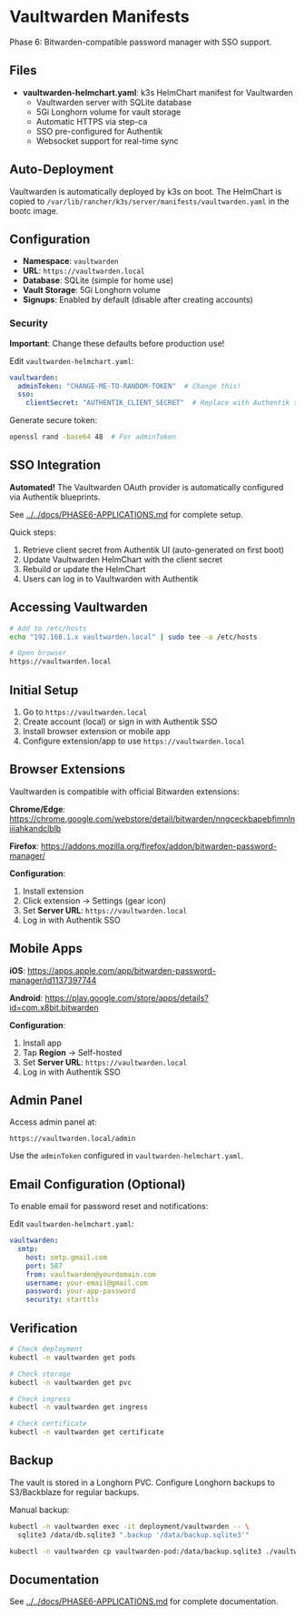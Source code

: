 # Vaultwarden Manifests

Phase 6: Bitwarden-compatible password manager with SSO support.

## Files

- **vaultwarden-helmchart.yaml**: k3s HelmChart manifest for Vaultwarden
  - Vaultwarden server with SQLite database
  - 5Gi Longhorn volume for vault storage
  - Automatic HTTPS via step-ca
  - SSO pre-configured for Authentik
  - Websocket support for real-time sync

## Auto-Deployment

Vaultwarden is automatically deployed by k3s on boot. The HelmChart is copied to `/var/lib/rancher/k3s/server/manifests/vaultwarden.yaml` in the bootc image.

## Configuration

- **Namespace**: `vaultwarden`
- **URL**: `https://vaultwarden.local`
- **Database**: SQLite (simple for home use)
- **Vault Storage**: 5Gi Longhorn volume
- **Signups**: Enabled by default (disable after creating accounts)

### Security

**Important**: Change these defaults before production use!

Edit `vaultwarden-helmchart.yaml`:
```yaml
vaultwarden:
  adminToken: "CHANGE-ME-TO-RANDOM-TOKEN"  # Change this!
  sso:
    clientSecret: "AUTHENTIK_CLIENT_SECRET"  # Replace with Authentik secret
```

Generate secure token:
```bash
openssl rand -base64 48  # For adminToken
```

## SSO Integration

**Automated!** The Vaultwarden OAuth provider is automatically configured via Authentik blueprints.

See [../../docs/PHASE6-APPLICATIONS.md](../../docs/PHASE6-APPLICATIONS.md#vaultwarden-configuration) for complete setup.

Quick steps:
1. Retrieve client secret from Authentik UI (auto-generated on first boot)
2. Update Vaultwarden HelmChart with the client secret
3. Rebuild or update the HelmChart
4. Users can log in to Vaultwarden with Authentik

## Accessing Vaultwarden

```bash
# Add to /etc/hosts
echo "192.168.1.x vaultwarden.local" | sudo tee -a /etc/hosts

# Open browser
https://vaultwarden.local
```

## Initial Setup

1. Go to `https://vaultwarden.local`
2. Create account (local) or sign in with Authentik SSO
3. Install browser extension or mobile app
4. Configure extension/app to use `https://vaultwarden.local`

## Browser Extensions

Vaultwarden is compatible with official Bitwarden extensions:

**Chrome/Edge**: https://chrome.google.com/webstore/detail/bitwarden/nngceckbapebfimnlniiiahkandclblb

**Firefox**: https://addons.mozilla.org/firefox/addon/bitwarden-password-manager/

**Configuration**:
1. Install extension
2. Click extension → Settings (gear icon)
3. Set **Server URL**: `https://vaultwarden.local`
4. Log in with Authentik SSO

## Mobile Apps

**iOS**: https://apps.apple.com/app/bitwarden-password-manager/id1137397744

**Android**: https://play.google.com/store/apps/details?id=com.x8bit.bitwarden

**Configuration**:
1. Install app
2. Tap **Region** → Self-hosted
3. Set **Server URL**: `https://vaultwarden.local`
4. Log in with Authentik SSO

## Admin Panel

Access admin panel at:
```
https://vaultwarden.local/admin
```

Use the `adminToken` configured in `vaultwarden-helmchart.yaml`.

## Email Configuration (Optional)

To enable email for password reset and notifications:

Edit `vaultwarden-helmchart.yaml`:
```yaml
vaultwarden:
  smtp:
    host: smtp.gmail.com
    port: 587
    from: vaultwarden@yourdomain.com
    username: your-email@gmail.com
    password: your-app-password
    security: starttls
```

## Verification

```bash
# Check deployment
kubectl -n vaultwarden get pods

# Check storage
kubectl -n vaultwarden get pvc

# Check ingress
kubectl -n vaultwarden get ingress

# Check certificate
kubectl -n vaultwarden get certificate
```

## Backup

The vault is stored in a Longhorn PVC. Configure Longhorn backups to S3/Backblaze for regular backups.

Manual backup:
```bash
kubectl -n vaultwarden exec -it deployment/vaultwarden -- \
  sqlite3 /data/db.sqlite3 ".backup '/data/backup.sqlite3'"

kubectl -n vaultwarden cp vaultwarden-pod:/data/backup.sqlite3 ./vaultwarden-backup.sqlite3
```

## Documentation

See [../../docs/PHASE6-APPLICATIONS.md](../../docs/PHASE6-APPLICATIONS.md) for complete documentation.
